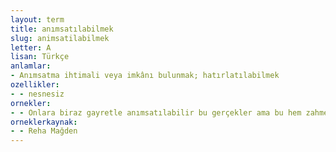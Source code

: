 ```yaml
---
layout: term
title: anımsatılabilmek
slug: animsatilabilmek
letter: A
lisan: Türkçe
anlamlar:
- Anımsatma ihtimali veya imkânı bulunmak; hatırlatılabilmek
ozellikler:
- - nesnesiz
ornekler:
- - Onlara biraz gayretle anımsatılabilir bu gerçekler ama bu hem zahmetli hem de süreç içinde kendimizi de onları da kırmayı göze alan bir uğraş gerektirir.
orneklerkaynak:
- - Reha Mağden
---
```

